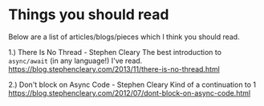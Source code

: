 # Things you should read

Below are a list of articles/blogs/pieces which I think you should read.

1.) There Is No Thread - Stephen Cleary
  The best introduction to `async/await` (in any language!) I've read.
  https://blog.stephencleary.com/2013/11/there-is-no-thread.html

2.) Don't block on Async Code - Stephen Cleary
  Kind of a continuation to 1
  https://blog.stephencleary.com/2012/07/dont-block-on-async-code.html
